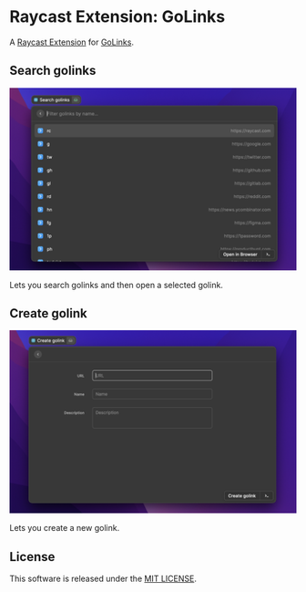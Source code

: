 # Raycast Extension: GoLinks

A [Raycast Extension](https://developers.raycast.com) for [GoLinks](https://www.golinks.io).

## Search golinks

![screenshot-list](./docs/assets/screenshot-list.png)

Lets you search golinks and then open a selected golink.

## Create golink

![screenshot-create](./docs/assets/screenshot-create.png)

Lets you create a new golink.

## License

This software is released under the [MIT LICENSE](./LICENSE).
